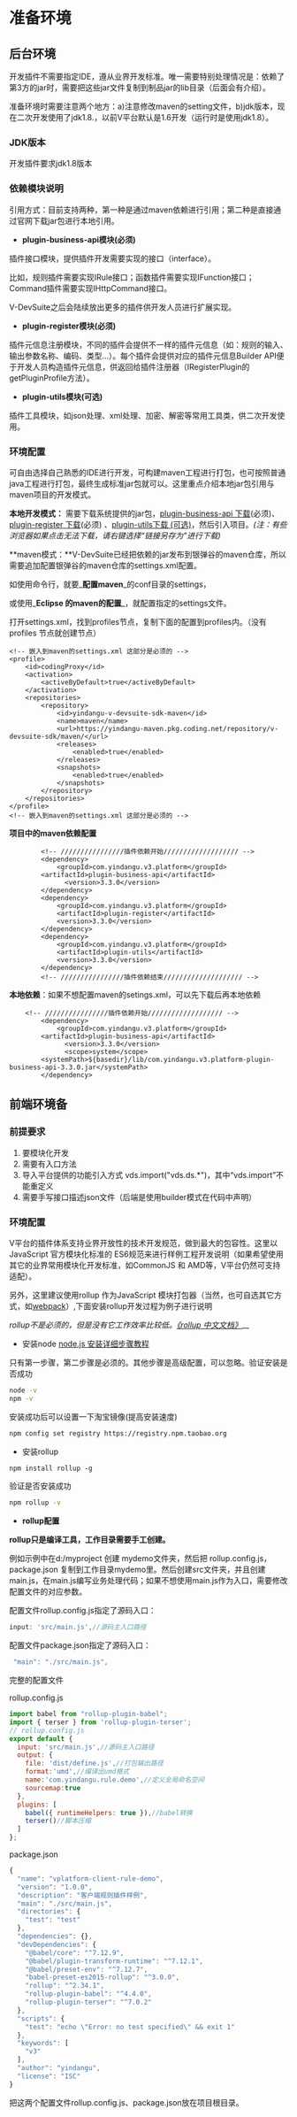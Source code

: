 # 准备环境

## **后台环境**

开发插件不需要指定IDE，遵从业界开发标准。唯一需要特别处理情况是：依赖了第3方的jar时，需要把这些jar文件复制到制品jar的lib目录（后面会有介绍）。

准备环境时需要注意两个地方：a\)注意修改maven的setting文件，b\)jdk版本，现在二次开发使用了jdk1.8.，以前V平台默认是1.6开发（运行时是使用jdk1.8）。

### **JDK版本**

开发插件要求jdk1.8版本

### 依赖模块说明

引用方式：目前支持两种，第一种是通过maven依赖进行引用；第二种是直接通过官网下载jar包进行本地引用。

* **plugin-business-api模块\(必须\)**

插件接口模块，提供插件开发需要实现的接口（interface）。

比如，规则插件需要实现IRule接口；函数插件需要实现IFunction接口；Command插件需要实现IHttpCommand接口。

V-DevSuite之后会陆续放出更多的插件供开发人员进行扩展实现。

* **plugin-register模块\(必须\)**

插件元信息注册模块，不同的插件会提供不一样的插件元信息（如：规则的输入、输出参数名称、编码、类型...）。每个插件会提供对应的插件元信息Builder API便于开发人员构造插件元信息，供返回给插件注册器（IRegisterPlugin的getPluginProfile方法）。

* **plugin-utils模块\(可选\)**

插件工具模块，如json处理、xml处理、加密、解密等常用工具类，供二次开发使用。

### 环境**配置**

可自由选择自己熟悉的IDE进行开发，可构建maven工程进行打包，也可按照普通java工程进行打包，最终生成标准jar包就可以。这里重点介绍本地jar包引用与maven项目的开发模式。

**本地开发模式：** 需要下载系统提供的jar包，[plugin-business-api 下载](http://download.yindangu.com/yindangu-plugin/plugin-lib/20210701/plugin-business-api-3.3.0.jar)\(必须\)、[plugin-register 下载](http://download.yindangu.com/yindangu-plugin/plugin-lib/20210701/plugin-register-3.3.0.jar)\(必须\) 、[plugin-utils下载 \(可选\)](http://download.yindangu.com/yindangu-plugin/plugin-lib/20210701/plugin-utils-3.3.0.jar)，然后引入项目。_\(注：有些浏览器如果点击无法下载，请右键选择“链接另存为”进行下载\)_

**maven模式：**V-DevSuite已经把依赖的jar发布到银弹谷的maven仓库，所以需要追加配置银弹谷的maven仓库的settings.xml配置。

如使用命令行，就要_**配置maven**_的conf目录的settings，

或使用_**Eclipse 的maven的配置**_，就配置指定的settings文件。

打开settings.xml，找到profiles节点，复制下面的配置到profiles内。（没有 profiles 节点就创建节点）

```markup
<!-- 嵌入到maven的settings.xml 这部分是必须的 -->
<profile>
    <id>codingProxy</id>
    <activation>
        <activeByDefault>true</activeByDefault>
    </activation>
    <repositories>
        <repository>
            <id>yindangu-v-devsuite-sdk-maven</id>
            <name>maven</name>
            <url>https://yindangu-maven.pkg.coding.net/repository/v-devsuite-sdk/maven/</url>
            <releases>
                <enabled>true</enabled>
            </releases>
            <snapshots>
                <enabled>true</enabled>
            </snapshots>
        </repository>
    </repositories>
</profile>
<!-- 嵌入到maven的settings.xml 这部分是必须的 -->
```

**项目中的maven依赖配置**

```markup
		<!-- ////////////////插件依赖开始/////////////////// -->
		<dependency>
  			<groupId>com.yindangu.v3.platform</groupId>
  	  	<artifactId>plugin-business-api</artifactId>
			  <version>3.3.0</version>
		</dependency>
		<dependency>
			<groupId>com.yindangu.v3.platform</groupId>
			<artifactId>plugin-register</artifactId>
			<version>3.3.0</version>
		</dependency>
		<dependency>
			<groupId>com.yindangu.v3.platform</groupId>
			<artifactId>plugin-utils</artifactId>
			<version>3.3.0</version>
		</dependency>
		<!-- ////////////////插件依赖结束//////////////////// -->
```

**本地依赖**：如果不想配置maven的setings.xml，可以先下载后再本地依赖

```markup
	<!-- ////////////////插件依赖开始/////////////////// -->
		<dependency>
  			<groupId>com.yindangu.v3.platform</groupId>
  	  	<artifactId>plugin-business-api</artifactId>
			  <version>3.3.0</version>
			  <scope>system</scope>
        <systemPath>${basedir}/lib/com.yindangu.v3.platform-plugin-business-api-3.3.0.jar</systemPath>
		</dependency>
```

## **前端环境备**

### **前提要求**

1. 要模块化开发
2. 需要有入口方法
3. 导入平台提供的功能引入方式 vds.import\("vds.ds.\*"\)，其中“vds.import”不能重定义
4. 需要手写接口描述json文件（后端是使用builder模式在代码中声明）

### **环境配置**

V平台的插件体系支持业界开放性的技术开发规范，做到最大的包容性。这里以JavaScript 官方模块化标准的 ES6规范来进行样例工程开发说明（如果希望使用其它的业界常用模块化开发标准，如CommonJS 和 AMD等，V平台仍然可支持适配）。

另外，这里建议使用rollup 作为JavaScript 模块打包器（当然，也可自选其它方式，如[webpack](https://webpack.js.org/)）,下面安装rollup开发过程为例子进行说明

_rollup不是必须的，但是没有它工作效率比较低。_[_《rollup 中文文档》_](https://www.rollupjs.com/)\_\_

* 安装node [node.js 安装详细步骤教程](https://blog.csdn.net/antma/article/details/86104068)

只有第一步骤，第二步骤是必须的。其他步骤是高级配置，可以忽略。验证安装是否成功

```bash
node -v
npm -v
```

安装成功后可以设置一下淘宝镜像\(提高安装速度\)

```bash
npm config set registry https://registry.npm.taobao.org
```

* 安装rollup

```bash
npm install rollup -g
```

验证是否安装成功

```bash
npm rollup -v
```

* **rollup配置**

**rollup只是编译工具，工作目录需要手工创建。**

例如示例中在d:/myproject 创建 mydemo文件夹，然后把 rollup.config.js，package.json 复制到工作目录mydemo里。然后创建src文件夹，并且创建main.js，在main.js编写业务处理代码；如果不想使用main.js作为入口，需要修改配置文件的对应参数。

配置文件rollup.config.js指定了源码入口：

```javascript
input: 'src/main.js',//源码主入口路径
```

配置文件package.json指定了源码入口：

```javascript
 "main": "./src/main.js",
```

完整的配置文件

rollup.config.js

```javascript
import babel from "rollup-plugin-babel";
import { terser } from 'rollup-plugin-terser';
// rollup.config.js
export default {
  input: 'src/main.js',//源码主入口路径
  output: {
    file: 'dist/define.js',//打包输出路径
    format:'umd',//编译出umd格式
    name:'com.yindangu.rule.demo',//定义全局命名空间
    sourcemap:true
  },
  plugins: [
    babel({ runtimeHelpers: true }),//babel转换
    terser()//脚本压缩
  ]
};
```

package.json

```javascript
{
  "name": "vplatform-client-rule-demo",
  "version": "1.0.0",
  "description": "客户端规则插件样例",
  "main": "./src/main.js",
  "directories": {
    "test": "test"
  },
  "dependencies": {},
  "devDependencies": {
    "@babel/core": "^7.12.9",
    "@babel/plugin-transform-runtime": "^7.12.1",
    "@babel/preset-env": "^7.12.7",
    "babel-preset-es2015-rollup": "^3.0.0",
    "rollup": "^2.34.1",
    "rollup-plugin-babel": "^4.4.0",
    "rollup-plugin-terser": "^7.0.2"
  },
  "scripts": {
    "test": "echo \"Error: no test specified\" && exit 1"
  },
  "keywords": [
    "v3"
  ],
  "author": "yindangu",
  "license": "ISC"
}

```

把这两个配置文件rollup.config.js、package.json放在项目根目录。

